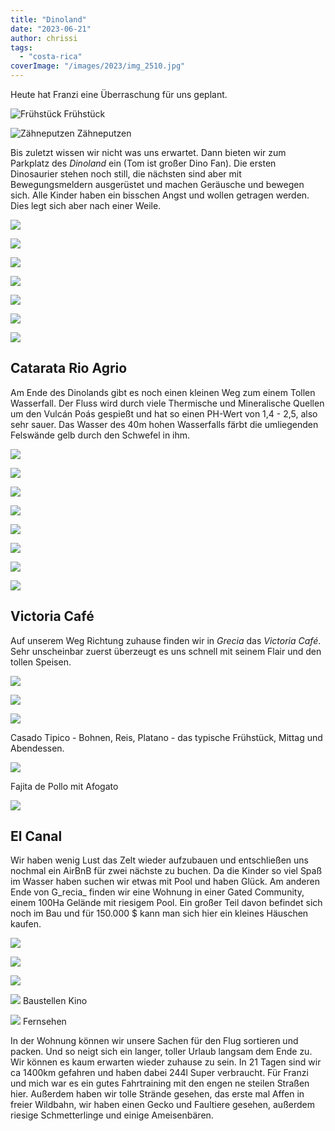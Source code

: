 ```yaml
---
title: "Dinoland"
date: "2023-06-21"
author: chrissi
tags: 
  - "costa-rica"
coverImage: "/images/2023/img_2510.jpg"
---
```


Heute hat Franzi eine Überraschung für uns geplant.

![Frühstück](/images/2023/img_2471-1.jpg?w=1024)
Frühstück

![Zähneputzen](/images/2023/img_2472.jpg?w=1024)
Zähneputzen

</figcaption>

</figure>

Bis zuletzt wissen wir nicht was uns erwartet. Dann bieten wir zum Parkplatz des _Dinoland_ ein (Tom ist großer Dino Fan). Die ersten Dinosaurier stehen noch still, die nächsten sind aber mit Bewegungsmeldern ausgerüstet und machen Geräusche und bewegen sich. Alle Kinder haben ein bisschen Angst und wollen getragen werden. Dies legt sich aber nach einer Weile.

![](/images/2023/img_2478.jpg?w=1024)

![](/images/2023/img_2491.jpg?w=1024)

![](/images/2023/img_2482.jpg?w=1024)

![](/images/2023/img_2506.jpg?w=1024)

![](/images/2023/img_2510.jpg?w=668)

![](/images/2023/img_2519.jpg?w=1024)

![](/images/2023/img_2527.jpg?w=768)

## Catarata Rio Agrio

Am Ende des Dinolands gibt es noch einen kleinen Weg zum einem Tollen Wasserfall. Der Fluss wird durch viele Thermische und Mineralische Quellen um den Vulcán Poás gespießt und hat so einen PH-Wert von 1,4 - 2,5, also sehr sauer. Das Wasser des 40m hohen Wasserfalls färbt die umliegenden Felswände gelb durch den Schwefel in ihm.

![](/images/2023/img_2537.jpg?w=1024)

![](/images/2023/img_2530.jpg?w=768)

![](/images/2023/img_2559.jpg?w=1024)

![](/images/2023/img_2544.jpg?w=1024)

![](/images/2023/img_2549.jpg?w=768)

![](/images/2023/img_2552.jpg?w=1024)

![](/images/2023/img_2560.jpg?w=768)

![](/images/2023/img_2572.jpg?w=1024)

## Victoria Café

Auf unserem Weg Richtung zuhause finden wir in _Grecia_ das _Victoria Café_. Sehr unscheinbar zuerst überzeugt es uns schnell mit seinem Flair und den tollen Speisen.

![](/images/2023/img_2577.jpg?w=1024)

![](/images/2023/img_2582.jpg?w=1024)

![](/images/2023/img_2581.jpg?w=1024)

Casado Tipico - Bohnen, Reis, Platano - das typische Frühstück, Mittag und Abendessen.

![](/images/2023/img_2651.jpg?w=1024)

Fajita de Pollo mit Afogato

![](/images/2023/img_2600.jpg?w=1024)

## El Canal

Wir haben wenig Lust das Zelt wieder aufzubauen und entschließen uns nochmal ein AirBnB für zwei nächste zu buchen. Da die Kinder so viel Spaß im Wasser haben suchen wir etwas mit Pool und haben Glück. Am anderen Ende von G_recia_ finden wir eine Wohnung in einer Gated Community, einem 100Ha Gelände mit riesigem Pool. Ein großer Teil davon befindet sich noch im Bau und für 150.000 $ kann man sich hier ein kleines Häuschen kaufen.

![](/images/2023/img_2626.jpg?w=1024)

![](/images/2023/img_2640.jpg?w=1024)

![](/images/2023/img_2622.jpg?w=1024)

![](/images/2023/img_2657.jpg?w=768)
Baustellen Kino

![](/images/2023/img_2643.jpg?w=1024)
Fernsehen

In der Wohnung können wir unsere Sachen für den Flug sortieren und packen. Und so neigt sich ein langer, toller Urlaub langsam dem Ende zu. Wir können es kaum erwarten wieder zuhause zu sein. In 21 Tagen sind wir ca 1400km gefahren und haben dabei 244l Super verbraucht. Für Franzi und mich war es ein gutes Fahrtraining mit den engen ne steilen Straßen hier. Außerdem haben wir tolle Strände gesehen, das erste mal Affen in freier Wildbahn, wir haben einen Gecko und Faultiere gesehen, außerdem riesige Schmetterlinge und einige Ameisenbären.
